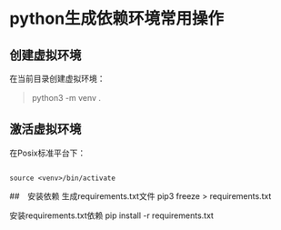python生成依赖环境常用操作
========================
## 创建虚拟环境
在当前目录创建虚拟环境：
　

> python3 -m venv .
　




## 激活虚拟环境
在Posix标准平台下：

```

source <venv>/bin/activate

```

##　安装依赖
生成requirements.txt文件
pip3 freeze > requirements.txt

安装requirements.txt依赖
pip install -r requirements.txt

